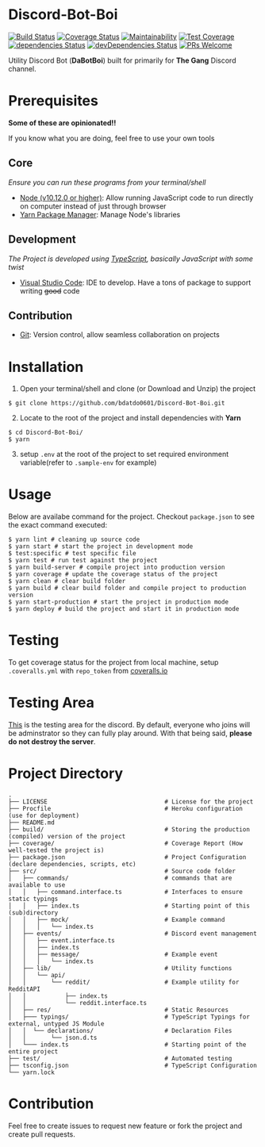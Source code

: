 # Discord-Bot-Boi

[![Build Status](https://travis-ci.org/bdatdo0601/Discord-Bot-Boi.svg?branch=master)](https://travis-ci.org/bdatdo0601/Discord-Bot-Boi)
[![Coverage Status](https://coveralls.io/repos/github/bdatdo0601/Discord-Bot-Boi/badge.svg?branch=master)](https://coveralls.io/github/bdatdo0601/Discord-Bot-Boi?branch=master)
[![Maintainability](https://api.codeclimate.com/v1/badges/d31a3f2912c9a209c096/maintainability)](https://codeclimate.com/github/bdatdo0601/Discord-Bot-Boi/maintainability)
[![Test Coverage](https://api.codeclimate.com/v1/badges/d31a3f2912c9a209c096/test_coverage)](https://codeclimate.com/github/bdatdo0601/Discord-Bot-Boi/test_coverage)
[![dependencies Status](https://david-dm.org/bdatdo0601/Discord-Bot-Boi/status.svg)](https://david-dm.org/bdatdo0601/Discord-Bot-Boi)
[![devDependencies Status](https://david-dm.org/bdatdo0601/Discord-Bot-Boi/dev-status.svg)](https://david-dm.org/bdatdo0601/Discord-Bot-Boi?type=dev)
[![PRs Welcome](https://img.shields.io/badge/PRs-welcome-brightgreen.svg?style=flat-square)](http://makeapullrequest.com)

Utility Discord Bot (**DaBotBoi**) built for primarily for **The Gang** Discord channel.

# Prerequisites

**Some of these are opinionated!!**

If you know what you are doing, feel free to use your own tools

## Core

_Ensure you can run these programs from your terminal/shell_

- [Node (v10.12.0 or higher)](https://nodejs.org/en/): Allow running JavaScript code to run directly on computer instead of just through browser
- [Yarn Package Manager](https://yarnpkg.com/en/): Manage Node's libraries

## Development

_The Project is developed using [TypeScript](https://www.typescriptlang.org/), basically JavaScript with some twist_

- [Visual Studio Code](https://code.visualstudio.com/): IDE to develop. Have a tons of package to support writing ~~good~~ code

## Contribution

- [Git](https://git-scm.com/): Version control, allow seamless collaboration on projects

# Installation

1. Open your terminal/shell and clone (or Download and Unzip) the project

```shell
$ git clone https://github.com/bdatdo0601/Discord-Bot-Boi.git
```

2. Locate to the root of the project and install dependencies with **Yarn**

```shell
$ cd Discord-Bot-Boi/
$ yarn
```

3. setup `.env` at the root of the project to set required environment variable(refer to `.sample-env` for example)

# Usage

Below are availabe command for the project. Checkout `package.json` to see the exact command executed:

```shell
$ yarn lint # cleaning up source code
$ yarn start # start the project in development mode
$ test:specific # test specific file
$ yarn test # run test against the project
$ yarn build-server # compile project into production version
$ yarn coverage # update the coverage status of the project
$ yarn clean # clear build folder
$ yarn build # clear build folder and compile project to production version
$ yarn start-production # start the project in production mode
$ yarn deploy # build the project and start it in production mode
```

# Testing

To get coverage status for the project from local machine, setup `.coveralls.yml` with `repo_token` from [coveralls.io](https://coveralls.io)

# Testing Area

[This](https://discord.gg/BNu8uTe) is the testing area for the discord. By default, everyone who joins will be adminstrator so they can fully play around. With that being said, **please do not destroy the server**.

# Project Directory

```tree
.
├── LICENSE                                 # License for the project
├── Procfile                                # Heroku configuration (use for deployment)
├── README.md
├── build/                                  # Storing the production (compiled) version of the project
├── coverage/                               # Coverage Report (How well-tested the project is)
├── package.json                            # Project Configuration (declare dependencies, scripts, etc)
├── src/                                    # Source code folder
│   ├── commands/                           # commands that are available to use
│   │   ├── command.interface.ts            # Interfaces to ensure static typings
│   │   ├── index.ts                        # Starting point of this (sub)directory
│   │   ├── mock/                           # Example command
│   │   │   └── index.ts
│   ├── events/                             # Discord event management
│   │   ├── event.interface.ts
│   │   ├── index.ts
│   │   ├── message/                        # Example event
│   │   │   └── index.ts
│   ├── lib/                                # Utility functions
│   │   └── api/
│   │       └── reddit/                     # Example utility for RedditAPI
│   │           ├── index.ts
│   │           └── reddit.interface.ts
│   ├── res/                                # Static Resources
│   ├─── typings/                           # TypeScript Typings for external, untyped JS Module
│   │  └── declarations/                    # Declaration Files
│   │       └── json.d.ts
│   └─── index.ts                           # Starting point of the entire project
├── test/                                   # Automated testing
├── tsconfig.json                           # TypeScript Configuration
└── yarn.lock
```

# Contribution

Feel free to create issues to request new feature or fork the project and create pull requests.
